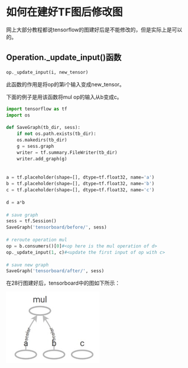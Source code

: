 # 如何在建好TF图后修改图

网上大部分教程都说tensorflow的图建好后是不能修改的，但是实际上是可以的。

## Operation._update_input()函数
```python
op._update_input(i, new_tensor)
```
此函数的作用是将op的第i个输入变成new_tensor。

下面的例子是用该函数将mul op的输入从b变成c。
```python
import tensorflow as tf
import os

def SaveGraph(tb_dir, sess):
    if not os.path.exists(tb_dir):
    os.makedirs(tb_dir)
    g = sess.graph
    writer = tf.summary.FileWriter(tb_dir)
    writer.add_graph(g)
  
    
a = tf.placeholder(shape=[], dtype=tf.float32, name='a')
b = tf.placeholder(shape=[], dtype=tf.float32, name='b')
c = tf.placeholder(shape=[], dtype=tf.float32, name='c')
  
d = a*b

# save graph
sess = tf.Session()
SaveGraph('tensorboard/before/', sess)

# reroute operation mul
op = b.consumers()[0]#<op here is the mul operation of d>
op._update_input(1, c)#<update the first input of op with c>

# save new graph
SaveGraph('tensorboard/after/', sess)
```

在28行图建好后，tensorboard中的图如下所示：

![reroute之前](https://github.com/xiaoke0515/xiaoke0515.github.io/blob/master/content/Tensorflow/1-figure_before.jpg)
